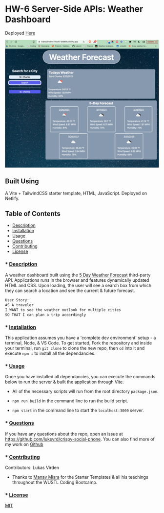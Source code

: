 # HW-6 Server-Side APIs: Weather Dashboard

Deployed [Here](https://transcendent-mochi-de988c.netlify.app/)

![luksvrd](https://github.com/luksvrd/5-Day-Forcaster/blob/master/sc.png)

## Built Using

A Vite + TailwindCSS starter template, HTML, JavaScript. Deployed on Netlify.

## Table of Contents

- [Description](#description)
- [Installation](#installation)
- [Usage](#usage)
- [Questions](#questions)
- [Contributing](#contributing)
- [License](#license)

### \* [Description](#description)

A weather dashboard built using the [5 Day Weather Forecast](https://openweathermap.org/forecast5) third-party API. Applications runs in the browser and features dynamically updated HTML and CSS. Upon loading, the user will see a search box from which they can search a location and see the current & future forecast.

```
User Story:
AS A traveler
I WANT to see the weather outlook for multiple cities
SO THAT I can plan a trip accordingly

```

### \* [Installation](#installation)

This application assumes you have a 'complete dev environment' setup - a terminal, Node, & VS Code. To get started, Fork the repository and inside your terminal, run `git clone` to clone the new repo, then `cd` into it and execute `npm i` to install all the dependancies.

### \* [Usage](#usage)

Once you have installed all dependancies, you can execute the commands below to run the server & built the application through Vite.

- All of the necessary scripts will run from the root directory `package.json`.

- `npm run build` in the command line to run the build script.

- `npm start` in the command line to start the `localhost:3000` server.

### \* [Questions](#questions)

If you have any questions about the repo, open an issue at https://github.com/luksvrd/crispy-social-phone. You can also find more of my work on [Github](https://github.com/luksvrd)

### \* [Contributing](#contributing)

Contributors: Lukas Virden

- Thanks to [Manav Misra](https://github.com/manavm1990/vanilla-vite-tailwind) for the Starter Templates & all his teachings throughout the WUSTL Coding Bootcamp.

### \* [License](#license)

[MIT](./LICENSE)
